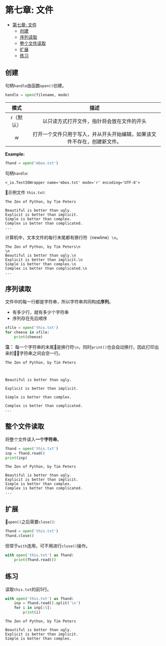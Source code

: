 # 第七章: 文件
- [第七章: 文件](#第七章-文件)
	- [创建](#创建)
	- [序列读取](#序列读取)
	- [整个文件读取](#整个文件读取)
	- [扩展](#扩展)
	- [练习](#练习)

## 创建
句柄`handle`由函数`open()`创建。
```Python
handle = open(filename, mode)
```

|   模式    |                                   描述                                   |
|:---------:|:------------------------------------------------------------------------:|
| r（默认） |                以只读方式打开文件，指针将会放在文件的开头             |
|     w     | 打开一个文件只用于写入，并从开头开始编辑，如果该文件不存在，创建新文件。 |
**Example:**
```python
fhand = open('mbox.txt')
```
句柄`handle`:
```
<_io.TextIOWrapper name='mbox.txt' mode='r' encoding='UTF-8'>
```

示例文件 `this.txt`:
```
The Zen of Python, by Tim Peters

Beautiful is better than ugly.
Explicit is better than implicit.
Simple is better than complex.
Complex is better than complicated.
...
```
计算机中，文本文件的每行末尾都有换行符（newline）`\n`。
```
The Zen of Python, by Tim Peters\n
\n
Beautiful is better than ugly.\n
Explicit is better than implicit.\n
Simple is better than complex.\n
Complex is better than complicated.\n
...
```

## 序列读取
文件中的每一行都是字符串，所以字符串共同构成**序列**。
* 有多少行，就有多少个字符串
* 序列存在先后顺序

```Python
xfile = open('this.txt')
for cheese in xfile:
    print(cheese)
```

**注：** 每一个字符串的末尾是换行符`\n`，同时`print()`也会自动换行，因此打印出来的字符串之间会空一行。
```
The Zen of Python, by Tim Peters



Beautiful is better than ugly.

Explicit is better than implicit.

Simple is better than complex.

Complex is better than complicated.
...
```

## 整个文件读取
将整个文件读入**一个字符串**。
```Python
fhand = open('this.txt')
inp = fhand.read()
print(inp)
```

```
The Zen of Python, by Tim Peters

Beautiful is better than ugly.
Explicit is better than implicit.
Simple is better than complex.
Complex is better than complicated.
...
```

## 扩展
`open()`之后需要`close()`:
```Python
fhand = open('this.txt')
fhand.close()
```
但常于`with`连用，可不用进行`close()`操作。
```Python
with open('this.txt') as fhand:
    print(fhand.read())
```

## 练习
读取`this.txt`的前5行。
```Python
with open('this.txt') as fhand:
    inp = fhand.read().split('\n')
    for i in inp[:5]:
        print(i)
```

```
The Zen of Python, by Tim Peters

Beautiful is better than ugly.
Explicit is better than implicit.
Simple is better than complex.
```
